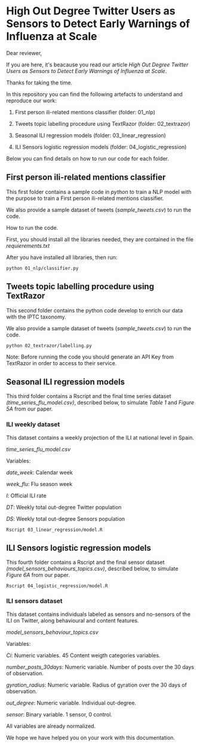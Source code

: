 # High Out Degree Twitter Users as Sensors to Detect Early Warnings of Influenza at Scale

Dear reviewer,

If you are here, it's beacause you read our article _High Out Degree Twitter Users as Sensors to Detect Early Warnings of Influenza at Scale_.

Thanks for taking the time.

In this repository you can find the following artefacts to understand and reproduce our work:

1. First person ili-related mentions classifier (folder: 01_nlp)

2. Tweets topic labelling procedure using TextRazor (folder: 02_textrazor)

3. Seasonal ILI regression models (folder: 03_linear_regression)

4. ILI Sensors logistic regression models (folder: 04_logistic_regression)

Below you can find details on how to run our code for each folder.

## First person ili-related mentions classifier

This first folder contains a sample code in _python_ to train a NLP model with the purpose to train a First person ili-related mentions classifier.

We also provide a sample dataset of tweets (_sample_tweets.csv_) to run the code.

How to run the code.

First, you should install all the libraries needed, they are contained in the file _requierements.txt_

After you have installed all libraries, then run:

```
python 01_nlp/classifier.py

```

## Tweets topic labelling procedure using TextRazor

This second folder contains the python code develop to enrich our data with the IPTC taxonomy.

We also provide a sample dataset of tweets (_sample_tweets.csv_) to run the code.


```
python 02_textrazor/labelling.py

```

Note: Before running the code you should generate an API Key from TextRazor in order to access to their service.


## Seasonal ILI regression models

This third folder contains a Rscript and the final time series dataset _(time_series_flu_model.csv)_, described below, to simulate _Table 1_ and _Figure 5A_ from our paper.

### ILI weekly dataset

This dataset contains a weekly projection of the ILI at national level in Spain.

*time_series_flu_model.csv*

Variables:

*date_week*: Calendar week 

*week_flu*: Flu season week

*I*: Official ILI rate

*DT*: Weekly total out-degree Twitter population

*DS*: Weekly total out-degree Sensors population


```
Rscript 03_linear_regression/model.R

```

## ILI Sensors logistic regression models 


This fourth folder contains a Rscript and the final sensor dataset _(model_sensors_behaviours_topics.csv)_, described below, to simulate  _Figure 6A_ from our paper.


```
Rscript 04_logistic_regression/model.R

```

### ILI sensors  dataset

This dataset contains individuals labeled as sensors and no-sensors of the ILI on Twitter, along behavioural and content features.

*model_sensors_behaviour_topics.csv*

Variables: 

*Ci*:  Numeric variables. 45 Content weigth categories variables.

*number_posts_30days*: Numeric variable. Number of posts over the 30 days of observation.

*gyration_radius*: Numeric variable. Radius of gyration over the 30 days of observation.

*out_degree*: Numeric variable. Individual out-degree.

*sensor*: Binary variable. 1 sensor, 0 control.

All variables are already normalized.





We hope we have helped you on your work with this documentation. 
